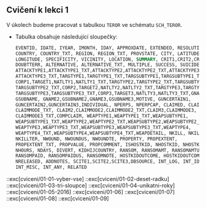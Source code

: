 ## Cvičení k lekci 1

V úkolech budeme pracovat s tabulkou `TEROR` ve schématu `SCH_TEROR`.

- Tabulka obsahuje následující sloupečky:

  ```sql
  EVENTID, IDATE, IYEAR, IMONTH, IDAY, APPROXDATE, EXTENDED, RESOLUTION,
  COUNTRY, COUNTRY_TXT, REGION, REGION_TXT, PROVSTATE, CITY, LATITUDE,
  LONGITUDE, SPECIFICITY, VICINITY, LOCATION, SUMMARY, CRIT1,CRIT2,CRIT3,
  DOUBTTERR, ALTERNATIVE, ALTERNATIVE_TXT, MULTIPLE, SUCCESS, SUICIDE,
  ATTACKTYPE1,ATTACKTYPE1_TXT,ATTACKTYPE2,ATTACKTYPE2_TXT,ATTACKTYPE3,
  ATTACKTYPE3_TXT,TARGTYPE1,TARGTYPE1_TXT,TARGSUBTYPE1,TARGSUBTYPE1_TXT,
  CORP1,TARGET1,NATLTY1,NATLTY1_TXT,TARGTYPE2,TARGTYPE2_TXT,TARGSUBTYPE2,
  TARGSUBTYPE2_TXT,CORP2,TARGET2,NATLTY2,NATLTY2_TXT,TARGTYPE3,TARGTYPE3_TXT,
  TARGSUBTYPE3,TARGSUBTYPE3_TXT,CORP3,TARGET3,NATLTY3,NATLTY3_TXT,GNAME,
  GSUBNAME, GNAME2,GSUBNAME2,GNAME3,GSUBNAME3,MOTIVE, GUNCERTAIN1,
  GUNCERTAIN2,GUNCERTAIN3,INDIVIDUAL, NPERPS, NPERPCAP, CLAIMED, CLAIMMODE,
  CLAIMMODE_TXT, CLAIM2,CLAIMMODE2,CLAIMMODE2_TXT,CLAIM3,CLAIMMODE3,
  CLAIMMODE3_TXT,COMPCLAIM, WEAPTYPE1,WEAPTYPE1_TXT,WEAPSUBTYPE1,
  WEAPSUBTYPE1_TXT,WEAPTYPE2,WEAPTYPE2_TXT,WEAPSUBTYPE2,WEAPSUBTYPE2_TXT,
  WEAPTYPE3,WEAPTYPE3_TXT,WEAPSUBTYPE3,WEAPSUBTYPE3_TXT,WEAPTYPE4,
  WEAPTYPE4_TXT,WEAPSUBTYPE4,WEAPSUBTYPE4_TXT,WEAPDETAIL, NKILL, NKILLUS,
  NKILLTER, NWOUND, NWOUNDUS, NWOUNDTE, PROPERTY, PROPEXTENT,
  PROPEXTENT_TXT, PROPVALUE, PROPCOMMENT, ISHOSTKID, NHOSTKID, NHOSTKIDUS,
  NHOURS, NDAYS, DIVERT, KIDHIJCOUNTRY, RANSOM, RANSOMAMT, RANSOMAMTUS,
  RANSOMPAID, RANSOMPAIDUS, RANSOMNOTE, HOSTKIDOUTCOME, HOSTKIDOUTCOME_TXT,
  NRELEASED, ADDNOTES, SCITE1,SCITE2,SCITE3,DBSOURCE, INT_LOG, INT_IDEO,
  INT_MISC, INT_ANY, RELATED
  ```

::exc[cviceni/01-01-vyber-vse]
::exc[cviceni/01-02-deset-radku]
::exc[cviceni/01-03-tri-sloupce]
::exc[cviceni/01-04-unikatni-roky]
::exc[cviceni/01-05-2016]
::exc[cviceni/01-06]
::exc[cviceni/01-07]
::exc[cviceni/01-08]
::exc[cviceni/01-09]
